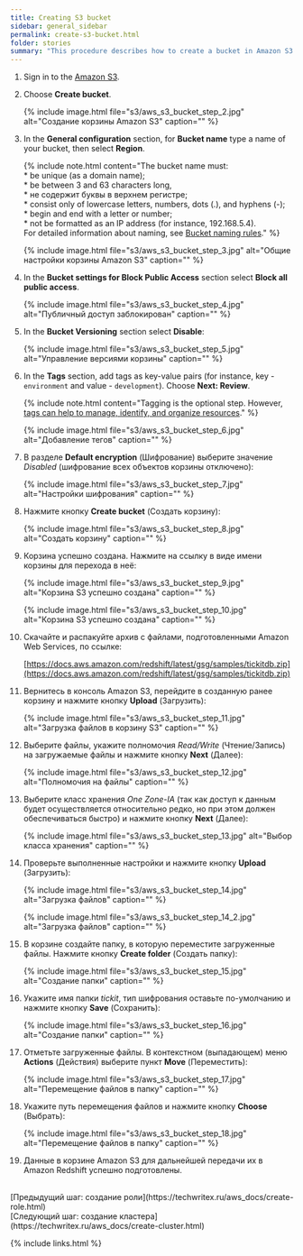 ```yaml
---
title: Creating S3 bucket
sidebar: general_sidebar
permalink: create-s3-bucket.html
folder: stories
summary: "This procedure describes how to create a bucket in Amazon S3 using AWS console."
---
```


1. Sign in to the [Amazon S3](https://console.aws.amazon.com/s3).

2. Choose **Create bucket**.

    {% include image.html file="s3/aws_s3_bucket_step_2.jpg" alt="Создание корзины Amazon S3" caption="" %}

3. In the **General configuration** section, for **Bucket name** type a name of your bucket, then select **Region**.

    {% include note.html content="The bucket name must: <br/> * be unique (as a domain name);<br/> * be between 3 and 63 characters long, <br/> * не содержит буквы в верхнем регистре; <br/> * consist only of lowercase letters, numbers, dots (.), and hyphens (-); <br/> * begin and end with a letter or number; <br/> * not be formatted as an IP address (for instance, 192.168.5.4). <br/> For detailed information about naming, see [Bucket naming rules](https://docs.aws.amazon.com/AmazonS3/latest/userguide/bucketnamingrules.html)." %}

    {% include image.html file="s3/aws_s3_bucket_step_3.jpg" alt="Общие настройки корзины Amazon S3" caption="" %}

4. In the **Bucket settings for Block Public Access** section select **Block all public access**.

    {% include image.html file="s3/aws_s3_bucket_step_4.jpg" alt="Публичный доступ заблокирован" caption="" %}

5. In the **Bucket Versioning** section select **Disable**:

    {% include image.html file="s3/aws_s3_bucket_step_5.jpg" alt="Управление версиями корзины" caption="" %}

6. In the **Tags** section, add tags as key-value pairs (for instance, key - `environment` and value - `development`). Choose **Next: Review**.

    {% include note.html content="Tagging is the optional step. However, [tags can help to manage, identify, and organize resources](https://docs.aws.amazon.com/general/latest/gr/aws_tagging.html)." %}

    {% include image.html file="s3/aws_s3_bucket_step_6.jpg" alt="Добавление тегов" caption="" %}

7. В разделе **Default encryption** (Шифрование) выберите значение *Disabled* (шифрование всех объектов корзины отключено):

    {% include image.html file="s3/aws_s3_bucket_step_7.jpg" alt="Настройки шифрования" caption="" %}

8. Нажмите кнопку **Create bucket** (Создать корзину):

    {% include image.html file="s3/aws_s3_bucket_step_8.jpg" alt="Создать корзину" caption="" %}

9. Корзина успешно создана. Нажмите на ссылку в виде имени корзины для перехода в неё:

    {% include image.html file="s3/aws_s3_bucket_step_9.jpg" alt="Корзина S3 успешно создана" caption="" %}

    {% include image.html file="s3/aws_s3_bucket_step_10.jpg" alt="Корзина S3 успешно создана" caption="" %}

10. Скачайте и распакуйте архив с файлами, подготовленными Amazon Web Services, по ссылке:

    [https://docs.aws.amazon.com/redshift/latest/gsg/samples/tickitdb.zip](https://docs.aws.amazon.com/redshift/latest/gsg/samples/tickitdb.zip)

11. Вернитесь в консоль Amazon S3, перейдите в созданную ранее корзину и нажмите кнопку **Upload** (Загрузить):

    {% include image.html file="s3/aws_s3_bucket_step_11.jpg" alt="Загрузка файлов в корзину S3" caption="" %}

12. Выберите файлы, укажите полномочия *Read/Write* (Чтение/Запись) на загружаемые файлы и нажмите кнопку **Next** (Далее):

    {% include image.html file="s3/aws_s3_bucket_step_12.jpg" alt="Полномочия на файлы" caption="" %}

13. Выберите класс хранения *One Zone-IA* (так как доступ к данным будет осуществляется относительно редко, но при этом должен обеспечиваться быстро) и нажмите кнопку **Next** (Далее):

    {% include image.html file="s3/aws_s3_bucket_step_13.jpg" alt="Выбор класса хранения" caption="" %}

14. Проверьте выполненные настройки и нажмите кнопку **Upload** (Загрузить):

    {% include image.html file="s3/aws_s3_bucket_step_14.jpg" alt="Загрузка файлов" caption="" %}

    {% include image.html file="s3/aws_s3_bucket_step_14_2.jpg" alt="Загрузка файлов" caption="" %}

15. В корзине создайте папку, в которую переместите загруженные файлы. Нажмите кнопку **Create folder** (Создать папку):

    {% include image.html file="s3/aws_s3_bucket_step_15.jpg" alt="Создание папки" caption="" %}

16. Укажите имя папки *tickit*, тип шифрования оставьте по-умолчанию и нажмите кнопку **Save** (Сохранить):

    {% include image.html file="s3/aws_s3_bucket_step_16.jpg" alt="Создание папки" caption="" %}

17. Отметьте загруженные файлы. В контекстном (выпадающем) меню **Actions** (Действия) выберите пункт **Move** (Переместить):

    {% include image.html file="s3/aws_s3_bucket_step_17.jpg" alt="Перемещение файлов в папку" caption="" %}

18. Укажите путь перемещения файлов и нажмите кнопку **Choose** (Выбрать):

    {% include image.html file="s3/aws_s3_bucket_step_18.jpg" alt="Перемещение файлов в папку" caption="" %}

19. Данные в корзине Amazon S3 для дальнейшей передачи их в Amazon Redshift успешно подготовлены.


<br />
[Предыдущий шаг: создание роли](https://techwritex.ru/aws_docs/create-role.html)

<br />
[Следующий шаг: создание кластера](https://techwritex.ru/aws_docs/create-cluster.html)

{% include links.html %}
